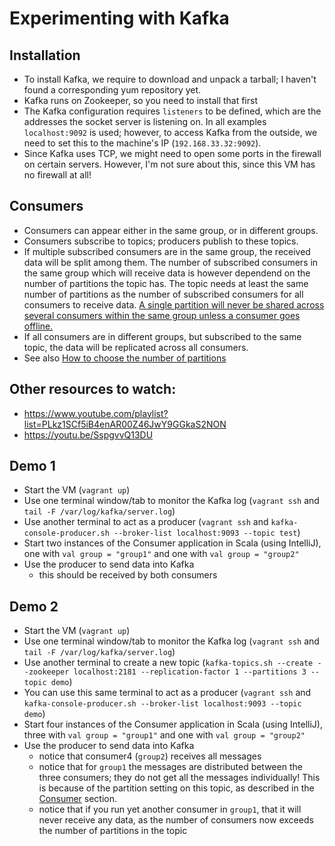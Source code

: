 # Experimenting with Kafka

## Installation
* To install Kafka, we require to download and unpack a tarball; I haven't found a corresponding
yum repository yet.
* Kafka runs on Zookeeper, so you need to install that first
* The Kafka configuration requires `listeners` to be defined, which are the addresses the socket
server is listening on. In all examples `localhost:9092` is used; however, to access Kafka from
the outside, we need to set this to the machine's IP (`192.168.33.32:9092`).
* Since Kafka uses TCP, we might need to open some ports in the firewall on certain servers. However,
I'm not sure about this, since this VM has no firewall at all!

## Consumers
* Consumers can appear either in the same group, or in different groups.
* Consumers subscribe to topics; producers publish to these topics.
* If multiple subscribed consumers are in the same group, the received data will be split among them.
The number of subscribed consumers in the same group which will receive data is however dependend
on the number of partitions the topic has. The topic needs at least the same number of partitions as
the number of subscribed consumers for all consumers to receive data. [A single partition will never
be shared across several consumers within the same group unless a consumer goes offline.](https://stackoverflow.com/a/24415632/2389405)
* If all consumers are in different groups, but subscribed to the same topic, the data will be
replicated across all consumers.
* See also [How to choose the number of partitions](https://www.confluent.io/blog/how-to-choose-the-number-of-topicspartitions-in-a-kafka-cluster/)

## Other resources to watch:
* https://www.youtube.com/playlist?list=PLkz1SCf5iB4enAR00Z46JwY9GGkaS2NON
* https://youtu.be/SspgvvQ13DU

## Demo 1
- Start the VM (`vagrant up`)
- Use one terminal window/tab to monitor the Kafka log (`vagrant ssh` and `tail -F /var/log/kafka/server.log`)
- Use another terminal to act as a producer (`vagrant ssh` and `kafka-console-producer.sh --broker-list localhost:9093 --topic test`)
- Start two instances of the Consumer application in Scala (using IntelliJ), one with `val group = "group1"` and one with `val group = "group2"`
- Use the producer to send data into Kafka
    - this should be received by both consumers

## Demo 2
- Start the VM (`vagrant up`)
- Use one terminal window/tab to monitor the Kafka log (`vagrant ssh` and `tail -F /var/log/kafka/server.log`)
- Use another terminal to create a new topic (`kafka-topics.sh --create --zookeeper localhost:2181 --replication-factor 1 --partitions 3 --topic demo`)
- You can use this same terminal to act as a producer (`vagrant ssh` and `kafka-console-producer.sh --broker-list localhost:9093 --topic demo`)
- Start four instances of the Consumer application in Scala (using IntelliJ), three with `val group = "group1"` and one with `val group = "group2"`
- Use the producer to send data into Kafka
    - notice that consumer4 (`group2`) receives all messages
    - notice that for `group1` the messages are distributed between the three consumers;
      they do not get all the messages individually! This is because of the partition setting on
      this topic, as described in the [Consumer](#Consumers) section.
    - notice that if you run yet another consumer in `group1`, that it will never receive any data,
      as the number of consumers now exceeds the number of partitions in the topic
